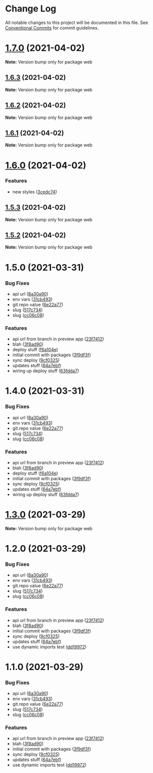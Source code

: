 # Change Log

All notable changes to this project will be documented in this file.
See [Conventional Commits](https://conventionalcommits.org) for commit guidelines.

# [1.7.0](https://github.com/mediaupstream/vercel-mono/compare/v1.6.3...v1.7.0) (2021-04-02)

**Note:** Version bump only for package web





## [1.6.3](https://github.com/mediaupstream/vercel-mono/compare/v1.6.2...v1.6.3) (2021-04-02)

**Note:** Version bump only for package web





## [1.6.2](https://github.com/mediaupstream/vercel-mono/compare/v1.6.1...v1.6.2) (2021-04-02)

**Note:** Version bump only for package web





## [1.6.1](https://github.com/mediaupstream/vercel-mono/compare/v1.6.0...v1.6.1) (2021-04-02)

**Note:** Version bump only for package web





# [1.6.0](https://github.com/mediaupstream/vercel-mono/compare/v1.5.3...v1.6.0) (2021-04-02)


### Features

* new styles ([3cedc74](https://github.com/mediaupstream/vercel-mono/commit/3cedc747cb46a07fd1fbe47bf740e7a409873219))





## [1.5.3](https://github.com/mediaupstream/vercel-mono/compare/v1.5.2...v1.5.3) (2021-04-02)

**Note:** Version bump only for package web





## [1.5.2](https://github.com/mediaupstream/vercel-mono/compare/v1.5.1...v1.5.2) (2021-04-02)

**Note:** Version bump only for package web





# 1.5.0 (2021-03-31)


### Bug Fixes

* api url ([8a30a90](https://github.com/mediaupstream/vercel-mono/commit/8a30a9017faf1e27e7b791e360ea402c97531fc1))
* env vars ([31cb493](https://github.com/mediaupstream/vercel-mono/commit/31cb493df83c86d25997e4cd9d6c0b91ea39b401))
* git.repo value ([6e22a77](https://github.com/mediaupstream/vercel-mono/commit/6e22a772c234e8963c8c69bc40a38cab997f3fb4))
* slug ([517c734](https://github.com/mediaupstream/vercel-mono/commit/517c73466fa66cbd776f03b3a6fbe2430d5440bc))
* slug ([cc06c08](https://github.com/mediaupstream/vercel-mono/commit/cc06c08c310e5dd3e218336015b523c540ad06ab))


### Features

* api url from branch in preview app ([23f7412](https://github.com/mediaupstream/vercel-mono/commit/23f7412efcf429441a9d095b00225a8f00a225d8))
* blah ([3f8ad90](https://github.com/mediaupstream/vercel-mono/commit/3f8ad90706fa73228ff389ffd544e4c4c290652f))
* deploy stuff ([f6a104e](https://github.com/mediaupstream/vercel-mono/commit/f6a104e2a5d6f6d093a312ce15a1d9577def6d60))
* initial commit with packages ([3f9df3f](https://github.com/mediaupstream/vercel-mono/commit/3f9df3f97656b807d51be41d1d8ecedfdd364fa5))
* sync deploy ([9cf0325](https://github.com/mediaupstream/vercel-mono/commit/9cf03254a210f685ffb11d4a0ede27f7a57dbd86))
* updates stuff ([64a7ebf](https://github.com/mediaupstream/vercel-mono/commit/64a7ebfdb718c286d13a9aeb17f6bd4288868c0f))
* wiring up deploy stuff ([63fdda7](https://github.com/mediaupstream/vercel-mono/commit/63fdda7decccd5ea5278cd4a321721f3077ed538))





# 1.4.0 (2021-03-31)


### Bug Fixes

* api url ([8a30a90](https://github.com/mediaupstream/vercel-mono/commit/8a30a9017faf1e27e7b791e360ea402c97531fc1))
* env vars ([31cb493](https://github.com/mediaupstream/vercel-mono/commit/31cb493df83c86d25997e4cd9d6c0b91ea39b401))
* git.repo value ([6e22a77](https://github.com/mediaupstream/vercel-mono/commit/6e22a772c234e8963c8c69bc40a38cab997f3fb4))
* slug ([517c734](https://github.com/mediaupstream/vercel-mono/commit/517c73466fa66cbd776f03b3a6fbe2430d5440bc))
* slug ([cc06c08](https://github.com/mediaupstream/vercel-mono/commit/cc06c08c310e5dd3e218336015b523c540ad06ab))


### Features

* api url from branch in preview app ([23f7412](https://github.com/mediaupstream/vercel-mono/commit/23f7412efcf429441a9d095b00225a8f00a225d8))
* blah ([3f8ad90](https://github.com/mediaupstream/vercel-mono/commit/3f8ad90706fa73228ff389ffd544e4c4c290652f))
* deploy stuff ([f6a104e](https://github.com/mediaupstream/vercel-mono/commit/f6a104e2a5d6f6d093a312ce15a1d9577def6d60))
* initial commit with packages ([3f9df3f](https://github.com/mediaupstream/vercel-mono/commit/3f9df3f97656b807d51be41d1d8ecedfdd364fa5))
* sync deploy ([9cf0325](https://github.com/mediaupstream/vercel-mono/commit/9cf03254a210f685ffb11d4a0ede27f7a57dbd86))
* updates stuff ([64a7ebf](https://github.com/mediaupstream/vercel-mono/commit/64a7ebfdb718c286d13a9aeb17f6bd4288868c0f))
* wiring up deploy stuff ([63fdda7](https://github.com/mediaupstream/vercel-mono/commit/63fdda7decccd5ea5278cd4a321721f3077ed538))





# [1.3.0](https://github.com/mediaupstream/vercel-mono/compare/v1.2.0...v1.3.0) (2021-03-29)

**Note:** Version bump only for package web





# 1.2.0 (2021-03-29)


### Bug Fixes

* api url ([8a30a90](https://github.com/mediaupstream/vercel-mono/commit/8a30a9017faf1e27e7b791e360ea402c97531fc1))
* env vars ([31cb493](https://github.com/mediaupstream/vercel-mono/commit/31cb493df83c86d25997e4cd9d6c0b91ea39b401))
* git.repo value ([6e22a77](https://github.com/mediaupstream/vercel-mono/commit/6e22a772c234e8963c8c69bc40a38cab997f3fb4))
* slug ([517c734](https://github.com/mediaupstream/vercel-mono/commit/517c73466fa66cbd776f03b3a6fbe2430d5440bc))
* slug ([cc06c08](https://github.com/mediaupstream/vercel-mono/commit/cc06c08c310e5dd3e218336015b523c540ad06ab))


### Features

* api url from branch in preview app ([23f7412](https://github.com/mediaupstream/vercel-mono/commit/23f7412efcf429441a9d095b00225a8f00a225d8))
* blah ([3f8ad90](https://github.com/mediaupstream/vercel-mono/commit/3f8ad90706fa73228ff389ffd544e4c4c290652f))
* initial commit with packages ([3f9df3f](https://github.com/mediaupstream/vercel-mono/commit/3f9df3f97656b807d51be41d1d8ecedfdd364fa5))
* sync deploy ([9cf0325](https://github.com/mediaupstream/vercel-mono/commit/9cf03254a210f685ffb11d4a0ede27f7a57dbd86))
* updates stuff ([64a7ebf](https://github.com/mediaupstream/vercel-mono/commit/64a7ebfdb718c286d13a9aeb17f6bd4288868c0f))
* use dynamic imports test ([dd19972](https://github.com/mediaupstream/vercel-mono/commit/dd199726c512ebe182cc5d74c2b5a2db2e838a7e))





# 1.1.0 (2021-03-29)


### Bug Fixes

* api url ([8a30a90](https://github.com/mediaupstream/vercel-mono/commit/8a30a9017faf1e27e7b791e360ea402c97531fc1))
* env vars ([31cb493](https://github.com/mediaupstream/vercel-mono/commit/31cb493df83c86d25997e4cd9d6c0b91ea39b401))
* git.repo value ([6e22a77](https://github.com/mediaupstream/vercel-mono/commit/6e22a772c234e8963c8c69bc40a38cab997f3fb4))
* slug ([517c734](https://github.com/mediaupstream/vercel-mono/commit/517c73466fa66cbd776f03b3a6fbe2430d5440bc))
* slug ([cc06c08](https://github.com/mediaupstream/vercel-mono/commit/cc06c08c310e5dd3e218336015b523c540ad06ab))


### Features

* api url from branch in preview app ([23f7412](https://github.com/mediaupstream/vercel-mono/commit/23f7412efcf429441a9d095b00225a8f00a225d8))
* blah ([3f8ad90](https://github.com/mediaupstream/vercel-mono/commit/3f8ad90706fa73228ff389ffd544e4c4c290652f))
* initial commit with packages ([3f9df3f](https://github.com/mediaupstream/vercel-mono/commit/3f9df3f97656b807d51be41d1d8ecedfdd364fa5))
* sync deploy ([9cf0325](https://github.com/mediaupstream/vercel-mono/commit/9cf03254a210f685ffb11d4a0ede27f7a57dbd86))
* updates stuff ([64a7ebf](https://github.com/mediaupstream/vercel-mono/commit/64a7ebfdb718c286d13a9aeb17f6bd4288868c0f))
* use dynamic imports test ([dd19972](https://github.com/mediaupstream/vercel-mono/commit/dd199726c512ebe182cc5d74c2b5a2db2e838a7e))
